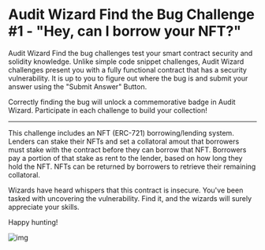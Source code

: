 # Audit Wizard Find the Bug Challenge #1 - "Hey, can I borrow your NFT?"

Audit Wizard Find the bug challenges test your smart contract security and solidity knowledge. Unlike simple code snippet challenges, Audit Wizard challenges present you with a fully functional contract that has a security vulnerability. It is up to you to figure out where the bug is and submit your answer using the "Submit Answer" Button.


Correctly finding the bug will unlock a commemorative badge in Audit Wizard. Participate in each challenge to build your collection!

---

This challenge includes an NFT (ERC-721) borrowing/lending system. Lenders can stake their NFTs and set a collatoral amout that borrowers must stake with the contract before they can borrow that NFT. Borrowers pay a portion of that stake as rent to the lender, based on how long they hold the NFT. NFTs can be returned by borrowers to retrieve their remaining collatoral.



Wizards have heard whispers that this contract is insecure. You've been tasked with uncovering the vulnerability. Find it, and the wizards will surely appreciate your skills.



Happy hunting!

![img](https://i.ibb.co/34S4GzX/NFT-borrow.png)
